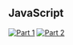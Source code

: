 ## JavaScript
[![Part 1](https://img.shields.io/badge/Part%201-10761.412ms-informational)](https://adventofcode.com/2021/)
[![Part 2](https://img.shields.io/badge/Part%202-10075826.012ms-informational)](https://adventofcode.com/2021/)